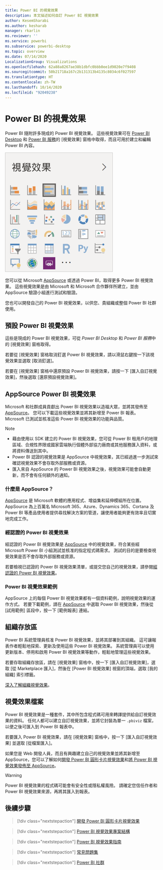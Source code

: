 ```yaml
---
title: Power BI 的視覺效果
description: 本文描述如何自訂 Power BI 視覺效果
author: KesemSharabi
ms.author: kesharab
manager: rkarlin
ms.reviewer: ''
ms.service: powerbi
ms.subservice: powerbi-desktop
ms.topic: overview
ms.date: 07/14/2020
LocalizationGroup: Visualizations
ms.openlocfilehash: 62a88a8267ae38b1dbfc0bbb0ee1d9020e7f9408
ms.sourcegitcommit: 50b21718a167c2b131313b4135c8034c6f027597
ms.translationtype: HT
ms.contentlocale: zh-TW
ms.lasthandoff: 10/14/2020
ms.locfileid: "92049238"
---
```

# <a name="visuals-in-power-bi"></a>Power BI 的視覺效果

Power BI 隨附許多現成的 Power BI 視覺效果。 這些視覺效果可在 [Power BI Desktop](https://powerbi.microsoft.com/desktop/) 和 [Power BI 服務](https://app.powerbi.com)的 [視覺效果] 窗格中取得，而且可用於建立和編輯 Power BI 內容。

![Power BI [視覺效果] 窗格的螢幕擷取畫面，該窗格出現在 Power BI Desktop 和 Power BI 服務中。](media/power-bi-custom-visuals/power-bi-visualizations.png)

您可以從 Microsoft [AppSource](https://nam06.safelinks.protection.outlook.com/?url=https%3A%2F%2Fappsource.microsoft.com%2Fen-us%2Fmarketplace%2Fapps%3Fpage%3D1%26product%3Dpower-bi-visuals&data=02%7C01%7CKesem.Sharabi%40microsoft.com%7C6d9286afacb3468d4cde08d740b76694%7C72f988bf86f141af91ab2d7cd011db47%7C1%7C0%7C637049028749147718&sdata=igWm0e1vXdgGcbyvngQBrHQVAkahPnxPC1ZhUPntGI8%3D&reserved=0) 或透過 Power BI，取得更多 Power BI 視覺效果。 這些視覺效果是由 Microsoft 和 Microsoft 合作夥伴所建立，並由 AppSource 驗證小組進行測試和驗證。

您也可以開發自己的 Power BI 視覺效果，以供您、貴組織或整個 Power BI 社群使用。

## <a name="default-power-bi-visuals"></a>預設 Power BI 視覺效果

這些是現成的 Power BI 視覺效果，可從 *Power BI Desktop* 和 *Power BI 服務*中的 [視覺效果] 窗格取得。

若要從 [視覺效果] 窗格取消釘選 Power BI 視覺效果，請以滑鼠右鍵按一下該視覺效果並選取 [取消釘選]。

若要在 [視覺效果] 窗格中還原預設 Power BI 視覺效果，請按一下 [匯入自訂視覺效果]，然後選取 [還原預設視覺效果]。 

## <a name="appsource-power-bi-visuals"></a>AppSource Power BI 視覺效果

Microsoft 和社群成員貢獻出 Power BI 視覺效果以造福大眾，並將其發佈至 [AppSource](https://appsource.microsoft.com/marketplace/apps?product=power-bi-visuals)。 您可以下載這些視覺效果並將其新增至 Power BI 報表。 Microsoft 已測試並核准這些 Power BI 視覺效果的功能與品質。

>[!NOTE]
>* 藉由使用以 SDK 建立的 Power BI 視覺效果，您可從 Power BI 租用戶的地理區域、合規性界限或國家雲端執行個體外部協力廠商或其他服務匯入資料，或將資料傳送到其中。
>* Power BI 認證的視覺效果是 AppSource 中視覺效果，其已經過進一步測試來確認視覺效果不會存取外部服務或資源。
>* 匯入來自 AppSource 的 Power BI 視覺效果之後，視覺效果可能會自動更新，而不會有任何額外的通知。

### <a name="what-is-appsource"></a>什麼是 AppSource？

[AppSource](https://appsource.microsoft.com/marketplace/apps?product=power-bi-visuals) 是 Microsoft 軟體的應用程式、增益集和延伸模組所在位置。 AppSource 為上百萬名 Microsoft 365、Azure、Dynamics 365、Cortana 及 Power BI 等產品使用者提供尋找解決方案的管道，讓使用者能夠更有效率且切實地完成工作。

### <a name="certified-power-bi-visuals"></a>經認證的 Power BI 視覺效果

經認證的 Power BI 視覺效果是 [AppSource](https://nam06.safelinks.protection.outlook.com/?url=https%3A%2F%2Fappsource.microsoft.com%2Fen-us%2Fmarketplace%2Fapps%3Fpage%3D1%26product%3Dpower-bi-visuals&data=02%7C01%7CKesem.Sharabi%40microsoft.com%7C6d9286afacb3468d4cde08d740b76694%7C72f988bf86f141af91ab2d7cd011db47%7C1%7C0%7C637049028749147718&sdata=igWm0e1vXdgGcbyvngQBrHQVAkahPnxPC1ZhUPntGI8%3D&reserved=0) 中的視覺效果，符合某些經 Microsoft Power BI 小組測試並核准的指定程式碼需求。 測試的目的是要檢查視覺效果是否不會存取外部服務或資源。

若要檢視已認證的 Power BI 視覺效果清單，或提交您自己的視覺效果，請參閱[經認證的 Power BI 視覺效果](power-bi-custom-visuals-certified.md)。

### <a name="samples-for-power-bi-visuals"></a>Power BI 視覺效果範例

AppSource 上的每個 Power BI 視覺效果都有一個資料範例，說明視覺效果的運作方式。 若要下載範例，請在 [AppSource](https://nam06.safelinks.protection.outlook.com/?url=https%3A%2F%2Fappsource.microsoft.com%2Fen-us%2Fmarketplace%2Fapps%3Fpage%3D1%26product%3Dpower-bi-visuals&data=02%7C01%7CKesem.Sharabi%40microsoft.com%7C6d9286afacb3468d4cde08d740b76694%7C72f988bf86f141af91ab2d7cd011db47%7C1%7C0%7C637049028749147718&sdata=igWm0e1vXdgGcbyvngQBrHQVAkahPnxPC1ZhUPntGI8%3D&reserved=0) 中選取 Power BI 視覺效果，然後從 [試用範例] 區段中，按一下 [範例報表] 連結。

## <a name="organizational-store"></a>組織存放區

Power BI 系統管理員核准 Power BI 視覺效果，並將其部署到其組織。 這可讓報表作者輕鬆地探索、更新及使用這些 Power BI 視覺效果。 系統管理員可以使用更新版本、停用和啟用 Power BI 視覺效果等動作，輕鬆地管理這些視覺效果。

若要存取組織存放區，請在 [視覺效果] 窗格中，按一下 [匯入自訂視覺效果]，選取 [從 Marketplace 匯入]，然後在 [Power BI 視覺效果] 視窗的頂端，選取 [我的組織] 索引標籤。

[深入了解組織視覺效果](power-bi-custom-visuals-organization.md)。

## <a name="visual-files"></a>視覺效果檔案

Power BI 視覺效果是一種套件，其中所包含程式碼可用來轉譯提供給自訂視覺效果的資料。 任何人都可以建立自訂視覺效果，並將它封裝為單一 `.pbiviz` 檔案，以便之後可匯入到 Power BI 報表中。

若要匯入 Power BI 視覺效果，請在 [視覺效果] 窗格中，按一下 [匯入自訂視覺效果] 並選取 [從檔案匯入]。

如果您是 Web 開發人員，而且有興趣建立自己的視覺效果並將其新增至 AppSource，您可以了解如何[開發 Power BI 圓形卡片視覺效果](develop-circle-card.md)和[將 Power BI 視覺效果發佈至 AppSource](office-store.md)。

> [!WARNING]
> Power BI 視覺效果的程式碼可能會有安全性或隱私權風險。 請確定您信任作者和 Power BI 視覺效果來源，再將其匯入到報表。

## <a name="next-steps"></a>後續步驟

>[!div class="nextstepaction"]
>[開發 Power BI 圓形卡片視覺效果](develop-circle-card.md)

>[!div class="nextstepaction"]
>[Power BI 視覺效果專案結構](visual-project-structure.md)

>[!div class="nextstepaction"]
>[Power BI 視覺效果指南](guidelines-powerbi-visuals.md)

>[!div class="nextstepaction"]
>[常見問題集](power-bi-custom-visuals-faq.md)

>[!div class="nextstepaction"]
>[Power BI 社群](https://community.powerbi.com/)